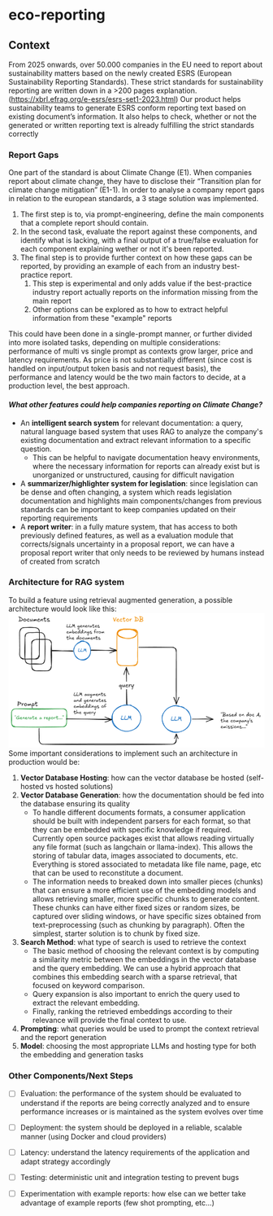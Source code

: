 # eco-reporting

## Context
From 2025 onwards, over 50.000 companies in the EU need to report about sustainability matters based on the newly created ESRS (European Sustainability Reporting Standards). These strict standards for sustainability reporting are written down in a >200 pages explanation. (https://xbrl.efrag.org/e-esrs/esrs-set1-2023.html)
Our product helps sustainability teams to generate ESRS conform reporting text based on existing document’s information. It also helps to check, whether or not the generated or written reporting text is already fulfilling the strict standards correctly

### Report Gaps
One part of the standard is about Climate Change (E1).
When companies report about climate change, they have to disclose their “Transition plan for climate change mitigation” (E1-1). 
In order to analyse a company report gaps in relation to the european standards, a 3 stage solution was implemented. 
1. The first step is to, via prompt-engineering, define the main components that a complete report should contain.
2. In the second task, evaluate the report against these components, and identify what is lacking, with a final output of a true/false evaluation for each component explaining wether or not it's been reported.
3. The final step is to provide further context on how these gaps can be reported, by providing an example of each from an industry best-practice report.
   1. This step is experimental and only adds value if the best-practice industry report actually reports on the information missing from the main report
   2. Other options can be explored as to how to extract helpful information from these "example" reports
   

This could have been done in a single-prompt manner, or further divided into more isolated tasks, depending on multiple considerations: performance of multi vs single prompt as contexts grow larger, price and latency requirements.
As price is not substantially different (since cost is handled on input/output token basis and not request basis), the performance and latency would be the two main factors to decide, at a production level, the best approach.


#### *What other features could help companies reporting on Climate Change?*
-  An **intelligent search system** for relevant documentation: a query, natural language based system that uses RAG to analyze the company's existing documentation and extract relevant information to a specific question.
   - This can be helpful to navigate documentation heavy environments, where the necessary information for reports can already exist but is unorganized or unstructured, causing for difficult navigation
-  A **summarizer/highlighter system for legislation**: since legislation can be dense and often changing, a system which reads legislation documentation and highlights main components/changes from previous standards can be important to keep companies updated on their reporting requirements
-  A **report writer**: in a fully mature system, that has access to both previously defined features, as well as a evaluation module that corrects/signals uncertainty in a proposal report, we can have a proposal report writer that only needs to be reviewed by humans instead of created from scratch


### Architecture for RAG system
To build a feature using retrieval augmented generation, a possible architecture would look like this: 
![alt text](image.png)
Some important considerations to implement such an architecture in production would be:
1. **Vector Database Hosting**: how can the vector database be hosted (self-hosted vs hosted solutions)
2. **Vector Database Generation**: how the documentation should be fed into the database ensuring its quality
   - To handle different documents formats, a consumer application should be built with independent parsers for each format, so that they can be embedded with specific knowledge if required. Currently open source packages exist that allows reading virtually any file format (such as langchain or llama-index). This allows the storing of tabular data, images associated to documents, etc. Everything is stored associated to metadata like file name, page, etc that can be used to reconstitute a document.
   - The information needs to breaked down into smaller pieces (chunks) that can ensure a more efficient use of the embedding models and allows retrieving smaller, more specific chunks to generate content. These chunks can have either fixed sizes or random sizes, be captured over sliding windows, or have specific sizes obtained from text-preprocessing (such as chunking by paragraph). Often the simplest, starter solution is to chunk by fixed size.
3. **Search Method**: what type of search is used to retrieve the context
   - The basic method of choosing the relevant context is by computing a similarity metric between the embeddings in the vector database and the query embedding. We can use a hybrid approach that combines this embedding search with a sparse retrieval, that focused on keyword comparison.
   - Query expansion is also important to enrich the query used to extract the relevant embedding.
   - Finally, ranking the retrieved embeddings according to their relevance will provide the final context to use.
4. **Prompting**: what queries would be used to prompt the context retrieval and the report generation
5. **Model**: choosing the most appropriate LLMs and hosting type for both the embedding and generation tasks


### Other Components/Next Steps
- [ ] Evaluation: the performance of the system should be evaluated to understand if the reports are being correctly analyzed and to ensure performance increases or is maintained as the system evolves over time
- [ ] Deployment: the system should be deployed in a reliable, scalable manner (using Docker and cloud providers)
- [ ] Latency: understand the latency requirements of the application and adapt strategy accordingly
- [ ] Testing: deterministic unit and integration testing to prevent bugs
- [ ] Experimentation with example reports: how else can we better take advantage of example reports (few shot prompting, etc...)

